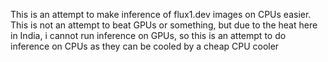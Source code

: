 This is an attempt to make inference of flux1.dev images on CPUs easier. This is not an attempt to beat GPUs or something, but due to the heat here in India, i cannot run inference on GPUs, so this is an attempt to do inference on CPUs as they can be cooled by a cheap CPU cooler
